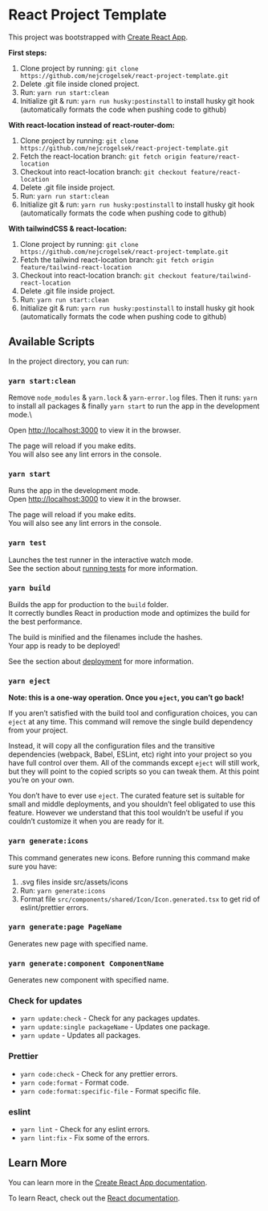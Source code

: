 # React Project Template

This project was bootstrapped with [Create React App](https://github.com/facebook/create-react-app).

**First steps:**
1. Clone project by running:
`git clone https://github.com/nejcrogelsek/react-project-template.git`
2. Delete .git file inside cloned project.
3. Run: `yarn run start:clean`
4. Initialize git & run: `yarn run husky:postinstall` to install husky git hook (automatically formats the code when pushing code to github)

**With react-location instead of react-router-dom:**
1. Clone project by running:
`git clone https://github.com/nejcrogelsek/react-project-template.git`
2. Fetch the react-location branch:
`git fetch origin feature/react-location`
3. Checkout into react-location branch:
`git checkout feature/react-location`
4. Delete .git file inside project.
5. Run: `yarn run start:clean`
6. Initialize git & run: `yarn run husky:postinstall` to install husky git hook (automatically formats the code when pushing code to github)

**With tailwindCSS & react-location:**
1. Clone project by running:
`git clone https://github.com/nejcrogelsek/react-project-template.git`
2. Fetch the tailwind react-location branch:
`git fetch origin feature/tailwind-react-location`
3. Checkout into react-location branch:
`git checkout feature/tailwind-react-location`
4. Delete .git file inside project.
5. Run: `yarn run start:clean`
6. Initialize git & run: `yarn run husky:postinstall` to install husky git hook (automatically formats the code when pushing code to github)

## Available Scripts

In the project directory, you can run:

### `yarn start:clean`

Remove `node_modules` & `yarn.lock` & `yarn-error.log` files.
Then it runs: `yarn` to install all packages & finally `yarn start` to run the app in the development mode.\

Open [http://localhost:3000](http://localhost:3000) to view it in the browser.

The page will reload if you make edits.\
You will also see any lint errors in the console.

### `yarn start`

Runs the app in the development mode.\
Open [http://localhost:3000](http://localhost:3000) to view it in the browser.

The page will reload if you make edits.\
You will also see any lint errors in the console.

### `yarn test`

Launches the test runner in the interactive watch mode.\
See the section about [running tests](https://facebook.github.io/create-react-app/docs/running-tests) for more information.

### `yarn build`

Builds the app for production to the `build` folder.\
It correctly bundles React in production mode and optimizes the build for the best performance.

The build is minified and the filenames include the hashes.\
Your app is ready to be deployed!

See the section about [deployment](https://facebook.github.io/create-react-app/docs/deployment) for more information.

### `yarn eject`

**Note: this is a one-way operation. Once you `eject`, you can’t go back!**

If you aren’t satisfied with the build tool and configuration choices, you can `eject` at any time. This command will remove the single build dependency from your project.

Instead, it will copy all the configuration files and the transitive dependencies (webpack, Babel, ESLint, etc) right into your project so you have full control over them. All of the commands except `eject` will still work, but they will point to the copied scripts so you can tweak them. At this point you’re on your own.

You don’t have to ever use `eject`. The curated feature set is suitable for small and middle deployments, and you shouldn’t feel obligated to use this feature. However we understand that this tool wouldn’t be useful if you couldn’t customize it when you are ready for it.

### `yarn generate:icons`

This command generates new icons. Before running this command make sure you have:
1. .svg files inside src/assets/icons
2. Run: `yarn generate:icons`
3. Format file `src/components/shared/Icon/Icon.generated.tsx` to get rid of eslint/prettier errors.

### `yarn generate:page PageName`

Generates new page with specified name.

### `yarn generate:component ComponentName`

Generates new component with specified name.

### Check for updates

- `yarn update:check` - Check for any packages updates.
- `yarn update:single packageName` - Updates one package.
- `yarn update` - Updates all packages.

### Prettier

- `yarn code:check` - Check for any prettier errors.
- `yarn code:format` - Format code.
- `yarn code:format:specific-file` - Format specific file.

### eslint

- `yarn lint` - Check for any eslint errors.
- `yarn lint:fix` - Fix some of the errors.

## Learn More

You can learn more in the [Create React App documentation](https://facebook.github.io/create-react-app/docs/getting-started).

To learn React, check out the [React documentation](https://reactjs.org/).
